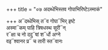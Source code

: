 +++
title = "०७ अदब्धेभिस्तव गोपाभिरिष्टेऽस्माकं"

+++
अ᳓दब्धेभिस् त᳓व गोपा᳓भिर् इष्टे  
अस्मा᳓कम् पाहि त्रिषधस्थ सूरी᳓न्  
र᳓क्षा च नो ददु᳓षां श᳓र्धो अग्ने  
वइ᳓श्वानर प्र᳓ च तारी स्त᳓वानः